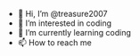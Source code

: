 - 👋 Hi, I’m @treasure2007
- 👀 I’m interested in coding
- 🌱 I’m currently learning coding
- 📫 How to reach me 


<!---
treasure2007/treasure2007 is a ✨ special ✨ repository because its `README.md` (this file) appears on your GitHub profile.
You can click the Preview link to take a look at your changes.
--->

